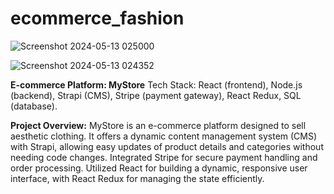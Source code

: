 # ecommerce_fashion

![Screenshot 2024-05-13 025000](https://github.com/Anamikaa34/ecommerce_fashion/assets/136022930/284e593e-a643-4120-b2e9-1ec89e626101)

![Screenshot 2024-05-13 024352](https://github.com/Anamikaa34/ecommerce_fashion/assets/136022930/35e73344-31e9-407e-a51c-b051e79857a8)

**E-commerce Platform: MyStore**
Tech Stack: React (frontend), Node.js (backend), Strapi (CMS), Stripe (payment gateway), React Redux, SQL (database).

**Project Overview:**
MyStore is an e-commerce platform designed to sell aesthetic clothing.
It offers a dynamic content management system (CMS) with Strapi, allowing easy updates of product details and categories without needing code changes.
Integrated Stripe for secure payment handling and order processing.
Utilized React for building a dynamic, responsive user interface, with React Redux for managing the state efficiently.
